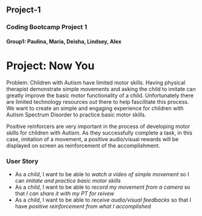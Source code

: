 ## Project-1
### Coding Bootcamp Project 1
#### Group1: Paulina, Maria, Deisha, Lindsey, Alex

# Project: Now You
Problem: Children with Autism have limited motor skills. Having physical therapist demonstrate simple movements and asking the child to imitate can greatly improve the basic motor functionality of a child. Unfortunately there are limited technology resources out there to help fascilitate this process. We want to create an simple and engaging experience for children with Autism Spectrum Disorder to practice basic motor skills.

Positive reinforcers are very important in the process of developing motor skills for children with Autism. As they successfully complete a task, in this case, imitation of a movement, a positive audio/visual rewards will be displayed on screen as reinforcement of the accomplishment.

### User Story
* As a *child*, I want to be able to *watch a video of simple movement* so I can *imitate and practice basic motor skills*
* As a *child*, I want to be able to *record my movement from a camera* so that *I can share it with my PT for reivew*
* As a *child*, I want to be able to *receive audio/visual feedbacks* so that I have *positive reinforcement from what I accomplished*